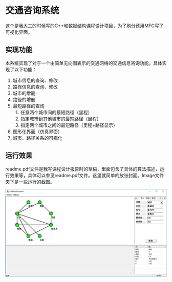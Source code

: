 # 交通咨询系统

这个是我大二的时候写的C++和数据结构课程设计项目，为了刷分还用MFC写了可视化界面。

## 实现功能

  本系统实现了对于一个由简单无向图表示的交通网络的交通信息咨询功能。具体实现了以下功能：

1. 城市信息的查询、修改
2. 路径信息的查询、修改
3. 城市的增删
4. 路径的增删
5. 最短路径的查询
   1. 任意两个城市间的最短路径（里程）
   2. 指定城市到其他城市的最短路径（里程）
   3. 指定两个城市之间的最短路径（里程+路径显示）
6. 图形化界面（仿真界面）
7. 城市、路径关系的可视化

## 运行效果

readme.pdf文件是我写课程设计报告时的草稿，里面包含了具体的算法描述，运行效果等，具体可以参见readme.pdf文件。这里就简单的放张封面。Image文件夹下是一些运行的截图。

![2](https://github.com/Backl1ght/traffic-infomation-system/blob/master/Image/2.jpg )

